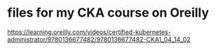 # files for my CKA course on Oreilly
https://learning.oreilly.com/videos/certified-kubernetes-administrator/9780136677482/9780136677482-CKA1_04_14_02
